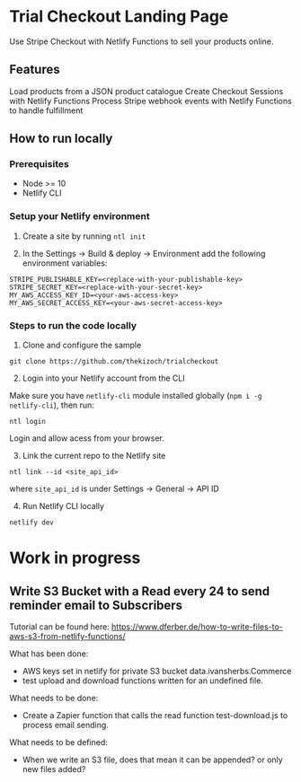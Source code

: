 # Trial Checkout Landing Page

Use Stripe Checkout with Netlify Functions to sell your products online.

## Features

Load products from a JSON product catalogue
Create Checkout Sessions with Netlify Functions
Process Stripe webhook events with Netlify Functions to handle fulfillment

## How to run locally

### Prerequisites

- Node >= 10
- Netlify CLI

### Setup your Netlify environment

1. Create a site by running `ntl init`

2. In the Settings -> Build & deploy -> Environment add the following environment variables:

```
STRIPE_PUBLISHABLE_KEY=<replace-with-your-publishable-key>
STRIPE_SECRET_KEY=<replace-with-your-secret-key>
MY_AWS_ACCESS_KEY_ID=<your-aws-access-key>
MY_AWS_SECRET_ACCESS_KEY=<your-aws-secret-access-key>
```

### Steps to run the code locally

1. Clone and configure the sample

```shell
git clone https://github.com/thekizoch/trialcheckout
```

2. Login into your Netlify account from the CLI

Make sure you have `netlify-cli` module installed globally (`npm i -g netlify-cli`), then run:

```shell
ntl login
```

Login and allow acess from your browser.


3. Link the current repo to the Netlify site

```shell
ntl link --id <site_api_id>
```

where `site_api_id` is under Settings -> General -> API ID

4. Run Netlify CLI locally

```shell
netlify dev
```

# Work in progress

## Write S3 Bucket with a Read every 24 to send reminder email to Subscribers

Tutorial can be found here:
https://www.dferber.de/how-to-write-files-to-aws-s3-from-netlify-functions/

What has been done:
- AWS keys set in netlify for private S3 bucket data.ivansherbs.Commerce
- test upload and download functions written for an undefined file.

What needs to be done:
- Create a Zapier function that calls the read function test-download.js to process email sending.

What needs to be defined:
- When we write an S3 file, does that mean it can be appended? or only new files added?
